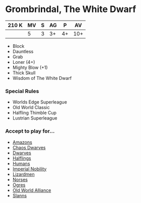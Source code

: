 # Grombrindal, The White Dwarf
| 210 K  | MV | S | AG | P | AV |
| --- | --- | --- | --- | --- | --- |
| | 5 | 3 | 3+ | 4+ | 10+ |

* Block
* Dauntless
* Grab
* Loner (4+)
* Mighty Blow (+1)
* Thick Skull
* Wisdom of The White Dwarf

### Special Rules
* Worlds Edge Superleague
* Old World Classic
* Halfling Thimble Cup
* Lustrian Superleague

### Accept to play for...
* [Amazons](../teams/Amazons.md)
* [Chaos Dwarves](../teams/Chaos_Dwarves.md)
* [Dwarves](../teams/Dwarves.md)
* [Halflings](../teams/Halflings.md)
* [Humans](../teams/Humans.md)
* [Imperial Nobility](../teams/Imperial_Nobility.md)
* [Lizardmen](../teams/Lizardmen.md)
* [Norses](../teams/Norses.md)
* [Ogres](../teams/Ogres.md)
* [Old World Alliance](../teams/Old_World_Alliance.md)
* [Slanns](../teams/Slanns.md)

